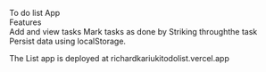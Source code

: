 To do list App  
Features  
Add and view tasks
Mark tasks as done by Striking throughthe task  
Persist data using localStorage. 

The List app is deployed at  richardkariukitodolist.vercel.app

